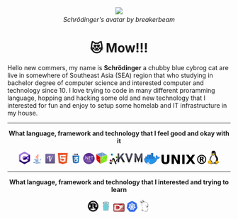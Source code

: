 

<div align="center">
  <img  width = 25% src="https://avatars.githubusercontent.com/u/36249454?v=4"></img><br>
  <i>Schrödinger's avatar by breakerbeam</i>
  <h1>😻 Mow!!!</h1>
</div>

<div>
  <p>
    Hello new commers, my name is <b>Schrödinger</b> a chubby blue cybrog cat are live in somewhere of Southeast Asia (SEA) region that who studying in bachelor 
    degree of computer science and interested computer and technology since 10. I love trying to code in many different proramming language, hopping and hacking 
    some old and new technology that I interested for fun and enjoy to setup some homelab and IT infrastructure in my house.
  </p>
  <hr>
</div>


<div align="center">
  <b>What language, framework and technology that I feel good and okay with it</b>
    <p>
      <img width = 5% src="https://raw.githubusercontent.com/catpunk3077/catpunk3077/main/imgs/csharp-logo.png"></img>
      <img width = 5% src="https://raw.githubusercontent.com/catpunk3077/catpunk3077/main/imgs/java-logo.png"></img>
      <img width = 5% src="https://raw.githubusercontent.com/catpunk3077/catpunk3077/main/imgs/vala-logo.png"></img>
      <img width = 5% src="https://raw.githubusercontent.com/catpunk3077/catpunk3077/main/imgs/html5-logo.png"></img>
      <img width = 5% src="https://raw.githubusercontent.com/catpunk3077/catpunk3077/main/imgs/css3-logo.png"></img>
      <img width = 5% src="https://raw.githubusercontent.com/catpunk3077/catpunk3077/main/imgs/dotnet-logo.png"></img>
      <img width = 5% src="https://raw.githubusercontent.com/catpunk3077/catpunk3077/main/imgs/gtkplus-logo.png"></img>
      <img width = 15% src="https://raw.githubusercontent.com/catpunk3077/catpunk3077/main/imgs/kvm-logo.png"></img>
      <img width = 7% src="https://raw.githubusercontent.com/catpunk3077/catpunk3077/main/imgs/docker-logo.png"></img>
      <img width = 20% src="https://raw.githubusercontent.com/catpunk3077/catpunk3077/main/imgs/unix-logo.png"></img>
      <img width = 5% src="https://raw.githubusercontent.com/catpunk3077/catpunk3077/main/imgs/linux-logo.png"></img>
    </p>
  <hr>
</div>

<div align="center">
  <b>What language, framework and technology that I interested and trying to learn</b><br>
    <p>
      <img width = 5% src="https://raw.githubusercontent.com/catpunk3077/catpunk3077/main/imgs/rust-logo.png"></img>
      <img width = 5% src="https://raw.githubusercontent.com/catpunk3077/catpunk3077/main/imgs/golang-logo.png"></img>
      <img width = 5% src="https://raw.githubusercontent.com/catpunk3077/catpunk3077/main/imgs/dlang-logo.png"></img>
      <img width = 5% src="https://raw.githubusercontent.com/catpunk3077/catpunk3077/main/imgs/kuberntes-logo.png"></img>
      <img width = 5% src="https://raw.githubusercontent.com/catpunk3077/catpunk3077/main/imgs/plan9-logo.jpeg"></img>
    </p>
</div>
